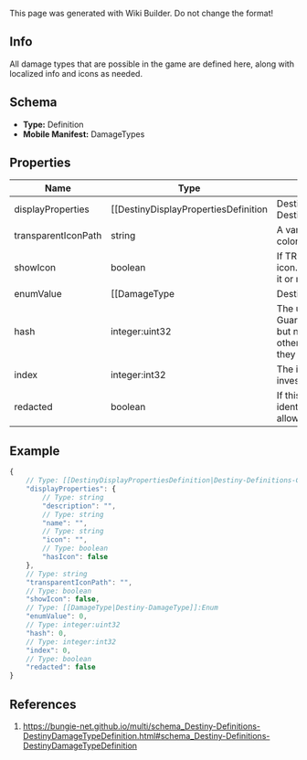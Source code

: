 <span class="wiki-builder">This page was generated with Wiki Builder. Do not change the format!</span>

## Info
All damage types that are possible in the game are defined here, along with localized info and icons as needed.

## Schema
* **Type:** Definition
* **Mobile Manifest:** DamageTypes

## Properties
Name | Type | Description
---- | ---- | -----------
displayProperties | [[DestinyDisplayPropertiesDefinition|Destiny-Definitions-Common-DestinyDisplayPropertiesDefinition]]:Definition | The description of the damage type, icon etc...
transparentIconPath | string | A variant of the icon that is transparent and colorless.
showIcon | boolean | If TRUE, the game shows this damage type's icon.  Otherwise, it doesn't.  Whether you show it or not is up to you.
enumValue | [[DamageType|Destiny-DamageType]]:Enum | We have an enumeration for damage types for quick reference.  This is the current definition's damage type enum value.
hash | integer:uint32 | The unique identifier for this entity.  Guaranteed to be unique for the type of entity, but not globally. When entities refer to each other in Destiny content, it is this hash that they are referring to.
index | integer:int32 | The index of the entity as it was found in the investment tables.
redacted | boolean | If this is true, then there is an entity with this identifier/type combination, but BNet isnot yet allowed to show it.  Sorry!

## Example
```javascript
{
    // Type: [[DestinyDisplayPropertiesDefinition|Destiny-Definitions-Common-DestinyDisplayPropertiesDefinition]]:Definition
    "displayProperties": {
        // Type: string
        "description": "",
        // Type: string
        "name": "",
        // Type: string
        "icon": "",
        // Type: boolean
        "hasIcon": false
    },
    // Type: string
    "transparentIconPath": "",
    // Type: boolean
    "showIcon": false,
    // Type: [[DamageType|Destiny-DamageType]]:Enum
    "enumValue": 0,
    // Type: integer:uint32
    "hash": 0,
    // Type: integer:int32
    "index": 0,
    // Type: boolean
    "redacted": false
}

```

## References
1. https://bungie-net.github.io/multi/schema_Destiny-Definitions-DestinyDamageTypeDefinition.html#schema_Destiny-Definitions-DestinyDamageTypeDefinition
